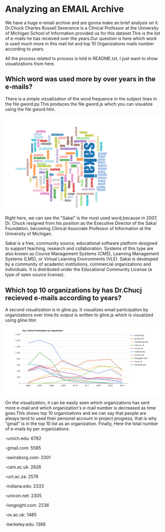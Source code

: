 # Analyzing an EMAIL Archive 


We have a huge e-email archive and are gonna make an brief analysis on it. Dr.Chuck  Charles Russell Severance is a Clinical Professor at the University of Michigan School of Information provided us for this dataset.This is the list of e-mails he has received over the years.Our question is here which word is used much more in this mail list  and top 10 Organizations mails number according to years.

All the process related to process is told in README.txt. I just want to show visualizations from here.

## Which word was used more by over years in the e-mails?

There is a simple vizualization of the word frequence in the subject lines in the file gword.py.This produces the file gword.js which you can visualize using the file
gword.htm.

![alt text](https://github.com/bozanomer/AnalyzinganEMAILArchive-/blob/main/words.PNG)

Right here, we can see the "Sakai" is the most used word,because in 2007, Dr. Chuck resigned from his position as the Executive Director of the Sakai Foundation, becoming Clinical Associate Professor of Information at the University of Michigan. 

Sakai is a free, community source, educational software platform designed to support teaching, research and collaboration. Systems of this type are also known as Course Management Systems (CMS), Learning Management Systems (LMS), or Virtual Learning Environments (VLE). Sakai is developed by a community of academic institutions, commercial organizations and individuals. It is distributed under the Educational Community License (a type of open source license).
## Which top 10  organizations  by has Dr.Chucj recieved e-mails according to years? 

A second visualization is in gline.py.  It visualizes email participation by organizations over time.Its output is written to gline.js which is visualized using gline.htm

![alt text](https://github.com/bozanomer/AnalyzinganEMAILArchive-/blob/main/Organizations.PNG)


On the visualization, it can be easily seen which organizations has sent more e-mail and which organization's e-mail number is decreased as time goes.This shows top 10 organizations and we can say that people are always tend to used their personel account in project progress, that is why "gmail" is in the top 10 list as an organization.
Finally, Here the total number of e-mails by per organizations:

-umich.edu: 6782

-gmail.com: 5585

-swinsborg.com: 3301

-cam.ac.uk: 2626

-uct.ac.za: 2576

-indiana.edu: 2333

-unicon.net: 2305

-longsight.com: 2236

-ox.ac.uk: 1485

-berkeley.edu: 1388
